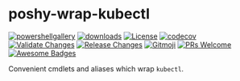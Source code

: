 # poshy-wrap-kubectl

[![powershellgallery](https://img.shields.io/powershellgallery/v/poshy-wrap-kubectl.svg)](https://www.powershellgallery.com/packages/poshy-wrap-kubectl)
[![downloads](https://img.shields.io/powershellgallery/dt/poshy-wrap-kubectl.svg)](https://www.powershellgallery.com/packages/poshy-wrap-kubectl)
[![License](https://img.shields.io/github/license/pwshrc/poshy-wrap-kubectl)](./LICENSE.txt)
[![codecov](https://codecov.io/gh/pwshrc/poshy-wrap-kubectl/branch/main/graph/badge.svg)](https://codecov.io/gh/pwshrc/poshy-wrap-kubectl)
[![Validate Changes](https://github.com/pwshrc/poshy-wrap-kubectl/actions/workflows/validate.yml/badge.svg)](https://github.com/pwshrc/poshy-wrap-kubectl/actions/workflows/validate.yml)
[![Release Changes](https://github.com/pwshrc/poshy-wrap-kubectl/actions/workflows/release.yml/badge.svg)](https://github.com/pwshrc/poshy-wrap-kubectl/actions/workflows/release.yml)
[![Gitmoji](https://img.shields.io/badge/gitmoji-%20😜%20😍-FFDD67.svg?style=flat-square)](https://gitmoji.carloscuesta.me/)
[![PRs Welcome](https://img.shields.io/badge/PRs-welcome-brightgreen.svg?style=flat-square)](http://makeapullrequest.com)
[![Awesome Badges](https://img.shields.io/badge/badges-awesome-green.svg)](https://github.com/Naereen/badges)

Convenient cmdlets and aliases which wrap `kubectl`.


